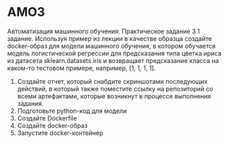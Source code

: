 # AMO3
Автоматизация машинного обучения. Практическое задание 3
1 задание. Используя пример из лекции в качестве образца создайте docker-образ для модели машинного обучения, в котором обучается модель логистической регрессии для предсказания типа цветка ириса из датасета sklearn.datasets.iris и возвращает предсказание класса на каком-то тестовом примере, например, [1, 1, 1, 1].
1. Создайте отчет, который снабдите скриншотами последующих действий, в который также поместите ссылку на репозиторий со всеми артефактами, которые возникнут в процессе выполнения задания.
2. Подготовьте python-код для модели
3. Создайте Dockerfile
4. Создайте docker-образ
5. Запустите docker-контейнер
